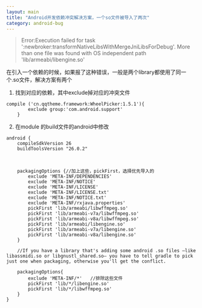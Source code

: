 ```yaml
---
layout: main
title: "Android开发依赖冲突解决方案，一个so文件被导入了两次"
category: android-bug
---
```


> Error:Execution failed for task ':newbroker:transformNativeLibsWithMergeJniLibsForDebug'.
> More than one file was found with OS independent path 'lib/armeabi/libengine.so'

在引入一个依赖的时候，如果报了这种错误，一般是两个library都使用了同一个.so文件，解决方案有两个
1. 找到对应的依赖，其中exclude掉对应的冲突文件
```
compile ('cn.qqtheme.framework:WheelPicker:1.5.1'){
        exclude group:'com.android.support'
    }
```
2. 在module 的build文件的android中修改
```
android {
    compileSdkVersion 26
    buildToolsVersion "26.0.2"



    packagingOptions {//加上这些，pickFirst，选择优先导入的
        exclude 'META-INF/DEPENDENCIES'
        exclude 'META-INF/NOTICE'
        exclude 'META-INF/LICENSE'
        exclude 'META-INF/LICENSE.txt'
        exclude 'META-INF/NOTICE.txt'
        exclude 'META-INF/rxjava.properties'
        pickFirst 'lib/armeabi/libwffmpeg.so'
        pickFirst 'lib/armeabi-v7a/libwffmpeg.so'
        pickFirst 'lib/armeabi-v8a/libwffmpeg.so'
        pickFirst 'lib/armeabi/libengine.so'
        pickFirst 'lib/armeabi-v7a/libengine.so'
        pickFirst 'lib/armeabi-v8a/libengine.so'
    }

    //If you have a library that's adding some android .so files –like libassmidi.so or libgnustl_shared.so– you have to tell gradle to pick just one when packaging, otherwise you'll get the conflict.

    packagingOptions{
        exclude 'META-INF/*'   //排除这些文件
        pickFirst 'lib/*/libengine.so'
        pickFirst 'lib/*/libwffmpeg.so'
    }    
}
```
